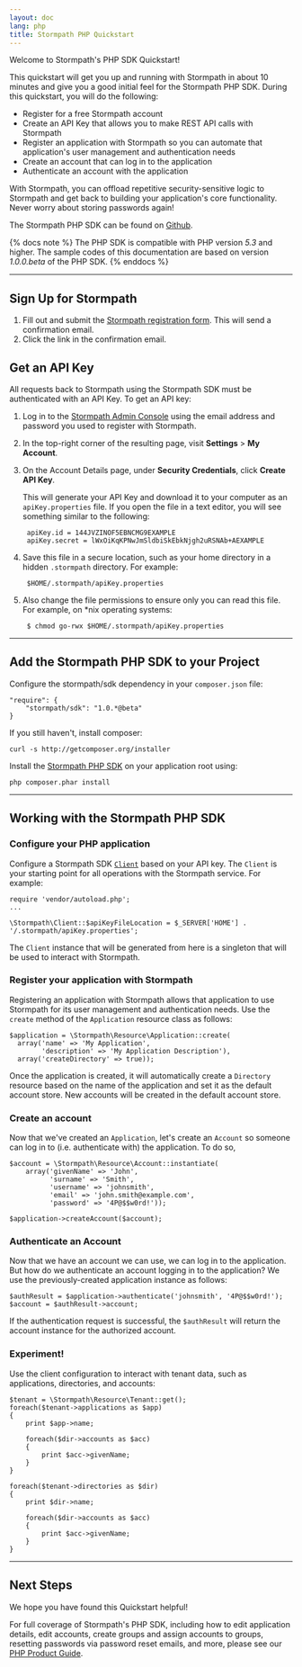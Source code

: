 ```yaml
---
layout: doc
lang: php
title: Stormpath PHP Quickstart
---
```


Welcome to Stormpath's PHP SDK Quickstart!

This quickstart will get you up and running with Stormpath in about 10 minutes and give you a good initial feel for the Stormpath PHP SDK.  During this quickstart, you will do the following:

* Register for a free Stormpath account
* Create an API Key that allows you to make REST API calls with Stormpath
* Register an application with Stormpath so you can automate that application's user management and authentication needs
* Create an account that can log in to the application
* Authenticate an account with the application

With Stormpath, you can offload repetitive security-sensitive logic to Stormpath and get back to building your application's core functionality.  Never worry about storing passwords again!

The Stormpath PHP SDK can be found on [Github](https://github.com/stormpath/stormpath-sdk-php).

{% docs note %}
The PHP SDK is compatible with PHP version *5.3* and higher. The sample codes of this documentation are based on version *1.0.0.beta* of the PHP SDK.
{% enddocs %}

***

## Sign Up for Stormpath

1. Fill out and submit the [Stormpath registration form](https://api.stormpath.com/register).  This will send a confirmation email.
2. Click the link in the confirmation email.

## <a name="apiKey"></a> Get an API Key

All requests back to Stormpath using the Stormpath SDK must be authenticated with an API Key. To get an API key:

1. Log in to the [Stormpath Admin Console](https://api.stormpath.com) using the email address and password you used to register with Stormpath.

2. In the top-right corner of the resulting page, visit **Settings** > **My Account**.

    <!-- TODO: SCREENSHOT (arrow calling attention to the 'My Accounts' menu item)   -->

3. On the Account Details page, under **Security Credentials**, click **Create API Key**.

    <!-- TODO: SCREENSHOT (arrow calling attention to the 'Create API Key' button) -->

    This will generate your API Key and download it to your computer as an `apiKey.properties` file. If you open the file in a text editor, you will see something similar to the following:

        apiKey.id = 144JVZINOF5EBNCMG9EXAMPLE
        apiKey.secret = lWxOiKqKPNwJmSldbiSkEbkNjgh2uRSNAb+AEXAMPLE

4. Save this file in a secure location, such as your home directory in a hidden `.stormpath` directory. For example:

        $HOME/.stormpath/apiKey.properties

5. Also change the file permissions to ensure only you can read this file. For example, on \*nix operating systems:

        $ chmod go-rwx $HOME/.stormpath/apiKey.properties

***

## Add the Stormpath PHP SDK to your Project

Configure the stormpath/sdk dependency in your `composer.json` file:

    "require": {
        "stormpath/sdk": "1.0.*@beta"
    }

If you still haven't, install composer:

    curl -s http://getcomposer.org/installer

Install the [Stormpath PHP SDK](https://github.com/stormpath/stormpath-sdk-php) on your application root using:

    php composer.phar install

***

## Working with the Stormpath PHP SDK

### Configure your PHP application

Configure a Stormpath SDK [`Client`](http://www.stormpath.com/docs/php/product-guide#Client) based on your API key. The `Client` is your starting point for all operations with the Stormpath service. For example:

    require 'vendor/autoload.php';
    ...

    \Stormpath\Client::$apiKeyFileLocation = $_SERVER['HOME'] . '/.stormpath/apiKey.properties';

The `Client` instance that will be generated from here is a singleton that will be used to interact with Stormpath.

### Register your application with Stormpath

Registering an application with Stormpath allows that application to use Stormpath for its user management and authentication needs. Use the `create` method of the `Application` resource class as follows:

    $application = \Stormpath\Resource\Application::create(
      array('name' => 'My Application',
            'description' => 'My Application Description'),
      array('createDirectory' => true));

Once the application is created, it will automatically create a `Directory` resource based on the name of the application and set it as the default account store. New accounts will be created in the default account store.

### Create an account

Now that we've created an `Application`, let's create an `Account` so someone can log in to (i.e. authenticate with) the application. To do so,

    $account = \Stormpath\Resource\Account::instantiate(
        array('givenName' => 'John',
              'surname' => 'Smith',
              'username' => 'johnsmith',
              'email' => 'john.smith@example.com',
              'password' => '4P@$$w0rd!'));

    $application->createAccount($account);

### Authenticate an Account

Now that we have an account we can use, we can log in to the application. But how do we authenticate an account logging in to the application? We use the previously-created application instance as follows:

    $authResult = $application->authenticate('johnsmith', '4P@$$w0rd!');
    $account = $authResult->account;

If the authentication request is successful, the `$authResult` will return the account instance for the authorized account.

### Experiment! 

Use the client configuration to interact with tenant data, such as applications, directories, and accounts:

    $tenant = \Stormpath\Resource\Tenant::get();
    foreach($tenant->applications as $app)
    {
        print $app->name;

        foreach($dir->accounts as $acc)
        {
            print $acc->givenName;
        }
    }

    foreach($tenant->directories as $dir)
    {
        print $dir->name;

        foreach($dir->accounts as $acc)
        {
            print $acc->givenName;
        }
    }

***

## Next Steps

We hope you have found this Quickstart helpful!

For full coverage of Stormpath's PHP SDK, including how to edit application details, edit accounts, create groups and assign accounts to groups, resetting passwords via password reset emails, and more, please see our [PHP Product Guide](http://www.stormpath.com/docs/php/product-guide).
